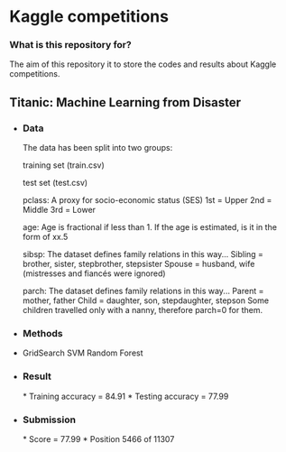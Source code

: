 # Kaggle competitions #

### What is this repository for? ###

The aim of this repository it to store the codes and results about Kaggle competitions.

## Titanic: Machine Learning from Disaster ##

* <h3>Data</h3>
	<p>The data has been split into two groups:</p>

	<p>training set (train.csv)<p>
	<p>test set (test.csv)</p>

	<p>
	pclass: A proxy for socio-economic status (SES)
	1st = Upper
	2nd = Middle
	3rd = Lower

	age: Age is fractional if less than 1. If the age is estimated, is it in the form of xx.5

	sibsp: The dataset defines family relations in this way...
	Sibling = brother, sister, stepbrother, stepsister
	Spouse = husband, wife (mistresses and fiancés were ignored)

	parch: The dataset defines family relations in this way...
	Parent = mother, father
	Child = daughter, son, stepdaughter, stepson
	Some children travelled only with a nanny, therefore parch=0 for them.</p>

* <h3>Methods</h3>
	<li>
		<lu>GridSearch</lu>
		<lu>SVM</lu>
		<lu>Random Forest</lu>
	</li>
	
* <h3>Result</h3>
	* Training accuracy = 84.91
	* Testing accuracy = 77.99

* <h3>Submission</h3>
	* Score = 77.99
	* Position 5466 of 11307


